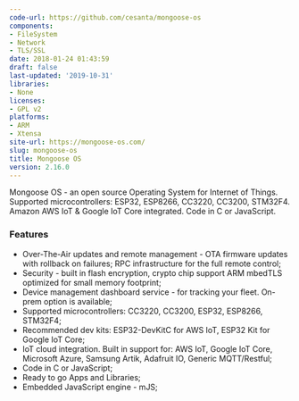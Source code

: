 ```yaml
---
code-url: https://github.com/cesanta/mongoose-os
components:
- FileSystem
- Network
- TLS/SSL
date: 2018-01-24 01:43:59
draft: false
last-updated: '2019-10-31'
libraries:
- None
licenses:
- GPL v2
platforms:
- ARM
- Xtensa
site-url: https://mongoose-os.com/
slug: mongoose-os
title: Mongoose OS
version: 2.16.0
---
```

Mongoose OS - an open source Operating System for Internet of Things. Supported microcontrollers: ESP32, ESP8266, CC3220, CC3200, STM32F4. Amazon AWS IoT & Google IoT Core integrated. Code in C or JavaScript.

<!--more-->

### Features
- Over-The-Air updates and remote management - OTA firmware updates with rollback on failures; RPC infrastructure for the full remote control;
- Security - built in flash encryption, crypto chip support ARM mbedTLS optimized for small memory footprint;
- Device management dashboard service	- for tracking your fleet. On-prem option is available;
- Supported microcontrollers: CC3220, CC3200, ESP32, ESP8266, STM32F4;
- Recommended dev kits: ESP32-DevKitC for AWS IoT, ESP32 Kit for Google IoT Core;
- IoT cloud integration. Built in support for: AWS IoT, Google IoT Core, Microsoft Azure, Samsung Artik, Adafruit IO, Generic MQTT/Restful;
- Code in C or JavaScript;
- Ready to go Apps and Libraries;
- Embedded JavaScript engine - mJS;


